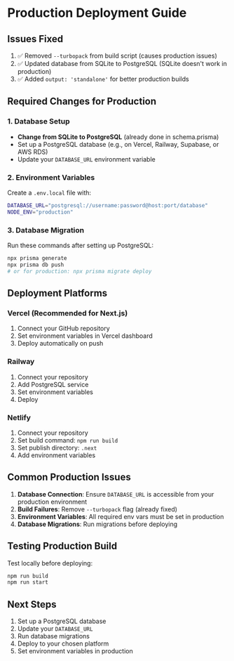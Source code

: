 # Production Deployment Guide

## Issues Fixed

1. ✅ Removed `--turbopack` from build script (causes production issues)
2. ✅ Updated database from SQLite to PostgreSQL (SQLite doesn't work in production)
3. ✅ Added `output: 'standalone'` for better production builds

## Required Changes for Production

### 1. Database Setup

- **Change from SQLite to PostgreSQL** (already done in schema.prisma)
- Set up a PostgreSQL database (e.g., on Vercel, Railway, Supabase, or AWS RDS)
- Update your `DATABASE_URL` environment variable

### 2. Environment Variables

Create a `.env.local` file with:

```bash
DATABASE_URL="postgresql://username:password@host:port/database"
NODE_ENV="production"
```

### 3. Database Migration

Run these commands after setting up PostgreSQL:

```bash
npx prisma generate
npx prisma db push
# or for production: npx prisma migrate deploy
```

## Deployment Platforms

### Vercel (Recommended for Next.js)

1. Connect your GitHub repository
2. Set environment variables in Vercel dashboard
3. Deploy automatically on push

### Railway

1. Connect your repository
2. Add PostgreSQL service
3. Set environment variables
4. Deploy

### Netlify

1. Connect your repository
2. Set build command: `npm run build`
3. Set publish directory: `.next`
4. Add environment variables

## Common Production Issues

1. **Database Connection**: Ensure `DATABASE_URL` is accessible from your production environment
2. **Build Failures**: Remove `--turbopack` flag (already fixed)
3. **Environment Variables**: All required env vars must be set in production
4. **Database Migrations**: Run migrations before deploying

## Testing Production Build

Test locally before deploying:

```bash
npm run build
npm run start
```

## Next Steps

1. Set up a PostgreSQL database
2. Update your `DATABASE_URL`
3. Run database migrations
4. Deploy to your chosen platform
5. Set environment variables in production
